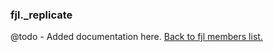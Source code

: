 ### fjl._replicate
@todo - Added documentation here.
[Back to fjl members list.](#fjl-members-list)
